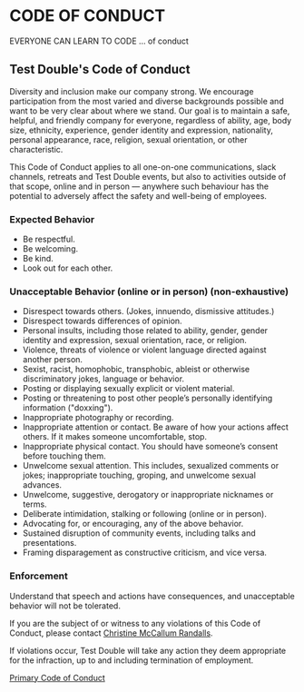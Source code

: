 # CODE OF CONDUCT

EVERYONE CAN LEARN TO CODE … of conduct

## Test Double's Code of Conduct

Diversity and inclusion make our company strong. We encourage participation
from the most varied and diverse backgrounds possible and want to be very clear
about where we stand. Our goal is to maintain a safe, helpful, and friendly
company for everyone, regardless of ability, age, body size, ethnicity,
experience, gender identity and expression, nationality, personal appearance,
race, religion, sexual orientation, or other characteristic.

This Code of Conduct applies to all one-on-one communications, slack channels,
retreats and Test Double events, but also to activities outside of that scope,
online and in person — anywhere such behaviour has the potential to adversely
affect the safety and well-being of employees.

### Expected Behavior

* Be respectful.
* Be welcoming.
* Be kind.
* Look out for each other.

### Unacceptable Behavior (online or in person) (non-exhaustive)

* Disrespect towards others. (Jokes, innuendo, dismissive attitudes.)
* Disrespect towards differences of opinion.
* Personal insults, including those related to ability, gender, gender identity and expression, sexual orientation, race, or religion.
* Violence, threats of violence or violent language directed against another person.
* Sexist, racist, homophobic, transphobic, ableist or otherwise discriminatory jokes, language or behavior.
* Posting or displaying sexually explicit or violent material.
* Posting or threatening to post other people’s personally identifying information ("doxxing").
* Inappropriate photography or recording.
* Inappropriate attention or contact. Be aware of how your actions affect others. If it makes someone uncomfortable, stop.
* Inappropriate physical contact. You should have someone’s consent before touching them.
* Unwelcome sexual attention. This includes, sexualized comments or jokes; inappropriate touching, groping, and unwelcome sexual advances.
* Unwelcome, suggestive, derogatory or inappropriate nicknames or terms.
* Deliberate intimidation, stalking or following (online or in person).
* Advocating for, or encouraging, any of the above behavior.
* Sustained disruption of community events, including talks and presentations.
* Framing disparagement as constructive criticism, and vice versa.

### Enforcement

Understand that speech and actions have consequences, and unacceptable behavior will not be tolerated.

If you are the subject of or witness to any violations of this Code of Conduct, please contact [Christine McCallum Randalls](mailto:christine@testdouble.com).

If violations occur, Test Double will take any action they deem appropriate for the infraction, up to and including termination of employment.

[Primary Code of Conduct](https://testdouble.com/code-of-conduct)
